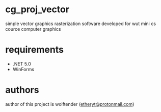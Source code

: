 # cg_proj_vector
simple vector graphics rasterization software developed for wut mini cs cource computer graphics

# requirements
- .NET 5.0
- WinForms

# authors
author of this project is wolftender (etheryt@protonmail.com)
